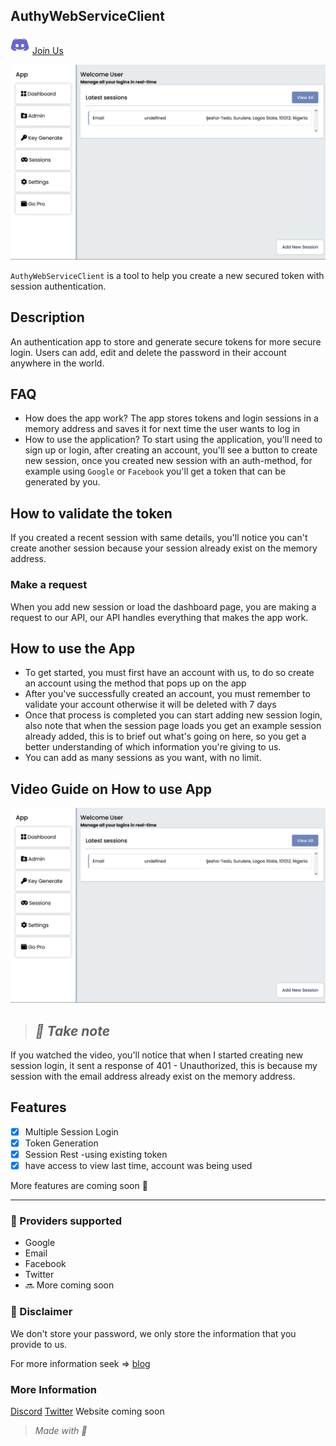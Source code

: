 ## AuthyWebServiceClient

<a href="http://discord.com" title="discord" margin-left="30px"><img src="public/discord.svg" alt="discord" width="30px" style="margin-right: 5px;"/>Join Us</a>


<a href="https://github.com/creative-tutorials/auth-tool/blob/master/public/Vite-React-TS.png" title="Image of stored sessions"><img src="public/Vite-React-TS.png" alt="Screenshot of stored sessions" /></a>

`AuthyWebServiceClient` is a tool to help you create a new secured token with session authentication.

## Description

An authentication app to store and generate secure tokens for more secure login. Users can add, edit and delete the password in their account anywhere in the world.

## FAQ

*   How does the app work? The app stores tokens and login sessions in a memory address and saves it for next time the user wants to log in
*   How to use the application? To start using the application, you'll need to sign up or login, after creating an account, you'll see a button to create new session, once you created new session with an auth-method, for example using `Google` or `Facebook` you'll get a token that can be generated by you.

## How to validate the token

If you created a recent session with same details, you'll notice you can't create another session because your session already exist on the memory address.

### Make a request

When you add new session or load the dashboard page, you are making a request to our API, our API handles everything that makes the app work.

## How to use the App

*   To get started, you must first have an account with us, to do so create an account using the method that pops up on the app
*   After you've successfully created an account, you must remember to validate your account otherwise it will be deleted with 7 days
*   Once that process is completed you can start adding new session login, also note that when the session page loads you get an example session already added, this is to brief out what's going on here, so you get a better understanding of which information you're giving to us.
*   You can add as many sessions as you want, with no limit.

## Video Guide on How to use App

<a href="https://raw.githubusercontent.com/creative-tutorials/auth-tool/master/public/AwesomeScreenshot-9_12_2022%2C7%2010%2037PM.mp4" title="Demo Video"><img src="public/Vite-React-TS.png" alt="Alternate Text" /></a>


> ## _🔔 Take note_

If you watched the video, you'll notice that when I started creating new session login, it sent a response of 401 - Unauthorized, this is because my session with the email address already exist on the memory address.


## Features

*   [x] Multiple Session Login
*   [x] Token Generation
*   [x] Session Rest -using existing token
*   [x] have access to view last time, account was being used

More features are coming soon 👐

---

### 🔐 Providers supported

*   Google
*   Email
*   Facebook
*   Twitter
*   🔜 More coming soon

### 🚨 Disclaimer

We don't store your password, we only store the information that you provide to us.

For more information seek => [blog](https://github.com)

### More Information

[Discord](https://discord.com)
[Twitter](https://twitter.com)
Website coming soon

> _Made with 💖_